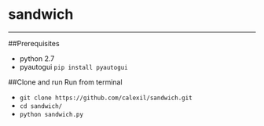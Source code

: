 # sandwich
***
##Prerequisites
* python 2.7
* pyautogui
`pip install pyautogui`

##Clone and run
Run from terminal
* `git clone https://github.com/calexil/sandwich.git`
* `cd sandwich/`
* `python sandwich.py`

